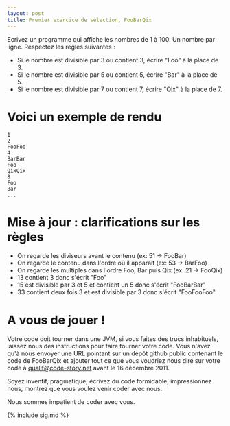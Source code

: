 ```yaml
---
layout: post
title: Premier exercice de sélection, FooBarQix
---
```


Ecrivez un programme qui affiche les nombres de 1 à 100. Un nombre par ligne. Respectez les règles suivantes :

 * Si le nombre est divisible par 3 ou contient 3, écrire "Foo" à la place de 3.
 * Si le nombre est divisible par 5 ou contient 5, écrire "Bar" à la place de 5.
 * Si le nombre est divisible par 7 ou contient 7, écrire "Qix" à la place de 7.


Voici un exemple de rendu
=========================

	1
	2
	FooFoo
	4
	BarBar
	Foo
	QixQix
	8
	Foo
	Bar
	...
	
Mise à jour : clarifications sur les règles
===========================================

 * On regarde les diviseurs avant le contenu (ex: 51 -> FooBar)
 * On regarde le contenu dans l'ordre où il apparait (ex: 53 -> BarFoo)
 * On regarde les multiples dans l'ordre Foo, Bar puis Qix (ex: 21 -> FooQix)
 * 13 contient 3 donc s'écrit "Foo"
 * 15 est divisible par 3 et 5 et contient un 5 donc s'écrit "FooBarBar"
 * 33 contient deux fois 3  et est divisible par 3 donc s'écrit "FooFooFoo"

A vous de jouer !
=================

Votre code doit tourner dans une JVM, si vous faites des trucs inhabituels, laissez nous des instructions pour faire tourner votre code. 
Vous n'avez qu'à nous envoyer une URL pointant sur un dépôt github public contenant le code de FooBarQix et ajouter tout ce que vous voudriez nous dire sur votre code à [qualif@code-story.net](mailto:qualif@code-story.net) avant le 16 décembre 2011.

Soyez inventif, pragmatique, écrivez du code formidable, impressionnez nous, montrez que vous voulez venir coder avec nous.

Nous sommes impatient de coder avec vous.

{% include sig.md %}
